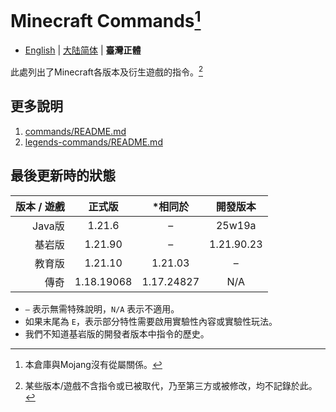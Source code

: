 # Minecraft Commands[^1]
* [English](README.md) | [大陆简体](README-cn.md) | **臺灣正體**

此處列出了Minecraft各版本及衍生遊戲的指令。[^2]

## 更多說明
1. [commands/README.md](commands/README.md)
2. [legends-commands/README.md](legends-commands/README.md)

## 最後更新時的狀態
| 版本 / 遊戲 |    正式版     |    *相同於    |    開發版本    |
|--------:|:----------:|:----------:|:----------:|
|   Java版 |   1.21.6   |     –      |   25w19a   |
|     基岩版 |  1.21.90   |     –      | 1.21.90.23 |
|     教育版 |  1.21.10   |  1.21.03   |     –      |
|      傳奇 | 1.18.19068 | 1.17.24827 |    N/A     |
* `–` 表示無需特殊說明，`N/A` 表示不適用。
* 如果末尾為 `E`，表示部分特性需要啟用實驗性內容或實驗性玩法。
* 我們不知道基岩版的開發者版本中指令的歷史。

[^1]: 本倉庫與Mojang沒有從屬關係。
[^2]: 某些版本/遊戲不含指令或已被取代，乃至第三方或被修改，均不記錄於此。
